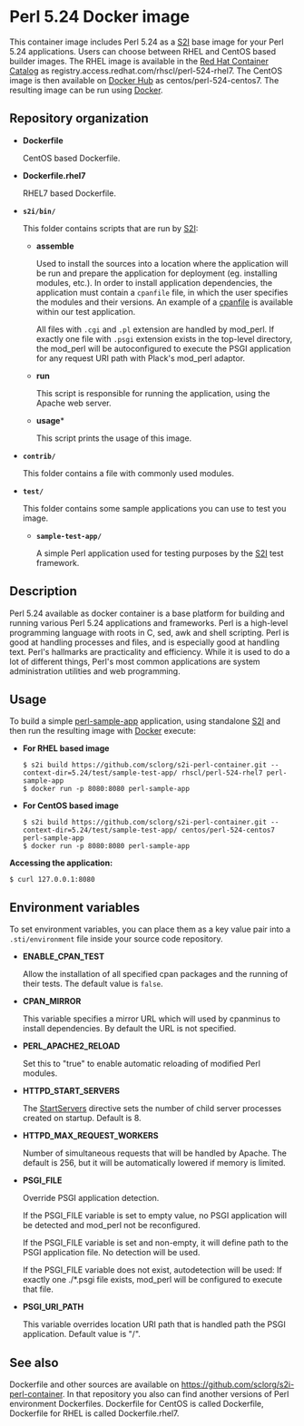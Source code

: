 Perl 5.24 Docker image
=================

This container image includes Perl 5.24 as a [S2I](https://github.com/openshift/source-to-image) base image for your Perl 5.24 applications.
Users can choose between RHEL and CentOS based builder images.
The RHEL image is available in the [Red Hat Container Catalog](https://access.redhat.com/containers/#/registry.access.redhat.com/rhscl/perl-524-rhel7)
as registry.access.redhat.com/rhscl/perl-524-rhel7.
The CentOS image is then available on [Docker Hub](https://hub.docker.com/r/centos/perl-524-centos7/)
as centos/perl-524-centos7. 
The resulting image can be run using [Docker](http://docker.io).

Repository organization
------------------------
* **Dockerfile**

    CentOS based Dockerfile.

* **Dockerfile.rhel7**

    RHEL7 based Dockerfile.

* **`s2i/bin/`**

    This folder contains scripts that are run by [S2I](https://github.com/openshift/source-to-image):

    *   **assemble**

        Used to install the sources into a location where the application
        will be run and prepare the application for deployment (eg. installing
        modules, etc.).
        In order to install application dependencies, the application must contain a
        `cpanfile` file, in which the user specifies the modules and their versions.
        An example of a [cpanfile](https://github.com/container-images/perl/blob/master/test/sample-test-app/cpanfile) is available within our test application.

        All files with `.cgi` and `.pl` extension are handled by mod_perl.
        If exactly one file with `.psgi` extension exists in the top-level
        directory, the mod_perl will be autoconfigured to execute the PSGI
        application for any request URI path with Plack's mod_perl adaptor.

    *   **run**

        This script is responsible for running the application, using the
        Apache web server.

    *   **usage***

        This script prints the usage of this image.

* **`contrib/`**

    This folder contains a file with commonly used modules.

* **`test/`**

	This folder contains some sample applications you can use to test you image.

    * **`sample-test-app/`**

        A simple Perl application used for testing purposes by the [S2I](https://github.com/openshift/source-to-image) test framework.


Description
-----------

Perl 5.24 available as docker container is a base platform for 
building and running various Perl 5.24 applications and frameworks. 
Perl is a high-level programming language with roots in C, sed, awk and shell scripting. 
Perl is good at handling processes and files, and is especially good at handling text. 
Perl's hallmarks are practicality and efficiency. While it is used to do a lot of 
different things, Perl's most common applications are system administration utilities 
and web programming.

Usage
---------------------
To build a simple [perl-sample-app](https://github.com/sclorg/s2i-perl-container/tree/master/5.24/test/sample-test-app) application,
using standalone [S2I](https://github.com/openshift/source-to-image) and then run the
resulting image with [Docker](http://docker.io) execute:

*  **For RHEL based image**
    ```
    $ s2i build https://github.com/sclorg/s2i-perl-container.git --context-dir=5.24/test/sample-test-app/ rhscl/perl-524-rhel7 perl-sample-app
    $ docker run -p 8080:8080 perl-sample-app
    ```

*  **For CentOS based image**
    ```
    $ s2i build https://github.com/sclorg/s2i-perl-container.git --context-dir=5.24/test/sample-test-app/ centos/perl-524-centos7 perl-sample-app
    $ docker run -p 8080:8080 perl-sample-app
    ```

**Accessing the application:**
```
$ curl 127.0.0.1:8080
```

Environment variables
---------------------

To set environment variables, you can place them as a key value pair into a `.sti/environment`
file inside your source code repository.

* **ENABLE_CPAN_TEST**

    Allow the installation of all specified cpan packages and the running of their tests. The default value is `false`.

* **CPAN_MIRROR**

    This variable specifies a mirror URL which will used by cpanminus to install dependencies.
    By default the URL is not specified.

* **PERL_APACHE2_RELOAD**

    Set this to "true" to enable automatic reloading of modified Perl modules.

* **HTTPD_START_SERVERS**

    The [StartServers](https://httpd.apache.org/docs/2.4/mod/mpm_common.html#startservers)
    directive sets the number of child server processes created on startup. Default is 8.

* **HTTPD_MAX_REQUEST_WORKERS**

    Number of simultaneous requests that will be handled by Apache. The default
    is 256, but it will be automatically lowered if memory is limited.

* **PSGI_FILE**

    Override PSGI application detection.

    If the PSGI_FILE variable is set to empty value, no PSGI application will
    be detected and mod_perl not be reconfigured.

    If the PSGI_FILE variable is set and non-empty, it will define path to
    the PSGI application file. No detection will be used.

    If the PSGI_FILE variable does not exist, autodetection will be used:
    If exactly one ./*.psgi file exists, mod_perl will be configured to
    execute that file.

* **PSGI_URI_PATH**

    This variable overrides location URI path that is handled path the PSGI
    application. Default value is "/".


See also
--------
Dockerfile and other sources are available on https://github.com/sclorg/s2i-perl-container.
In that repository you also can find another versions of Perl environment Dockerfiles.
Dockerfile for CentOS is called Dockerfile, Dockerfile for RHEL is called Dockerfile.rhel7.

